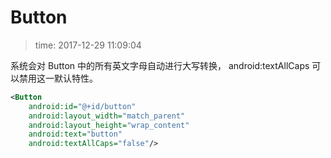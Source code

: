 # Button
>time: 2017-12-29 11:09:04  

系统会对 Button 中的所有英文字母自动进行大写转换， android:textAllCaps 可以禁用这一默认特性。
```xml
<Button
    android:id="@+id/button"
    android:layout_width="match_parent"
    android:layout_height="wrap_content"
    android:text="button"
    android:textAllCaps="false"/>
```